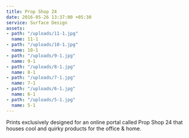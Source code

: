 ```yaml
---
title: Prop Shop 24
date: 2016-05-26 13:37:00 +05:30
service: Surface Design
assets:
- path: "/uploads/11-1.jpg"
  name: 11-1
- path: "/uploads/10-1.jpg"
  name: 10-1
- path: "/uploads/9-1.jpg"
  name: 9-1
- path: "/uploads/8-1.jpg"
  name: 8-1
- path: "/uploads/7-1.jpg"
  name: 7-1
- path: "/uploads/6-1.jpg"
  name: 6-1
- path: "/uploads/5-1.jpg"
  name: 5-1
---
```


Prints exclusively designed for an online portal called Prop Shop 24 that houses cool and quirky products for the office & home.
